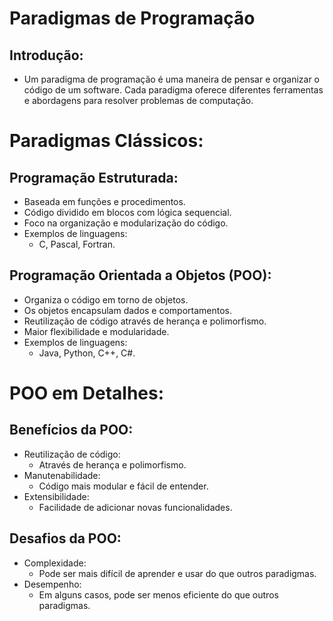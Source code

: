 # Paradigmas de Programação

## Introdução:

* Um paradigma de programação é uma maneira de pensar e organizar o código de um software. Cada paradigma oferece diferentes ferramentas e abordagens para resolver problemas de computação.

# Paradigmas Clássicos:

## Programação Estruturada:

* Baseada em funções e procedimentos.
* Código dividido em blocos com lógica sequencial.
* Foco na organização e modularização do código.
* Exemplos de linguagens: 
    * C, Pascal, Fortran.

## Programação Orientada a Objetos (POO):

* Organiza o código em torno de objetos.
* Os objetos encapsulam dados e comportamentos.
* Reutilização de código através de herança e polimorfismo.
* Maior flexibilidade e modularidade.
* Exemplos de linguagens: 
    * Java, Python, C++, C#.

# POO em Detalhes:

## Benefícios da POO:

* Reutilização de código:
    * Através de herança e polimorfismo.
* Manutenabilidade:
    * Código mais modular e fácil de entender.
* Extensibilidade:
    *  Facilidade de adicionar novas funcionalidades.

## Desafios da POO:

* Complexidade: 
    * Pode ser mais difícil de aprender e usar do que outros paradigmas.
* Desempenho: 
    * Em alguns casos, pode ser menos eficiente do que outros paradigmas.